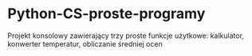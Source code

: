 # Python-CS-proste-programy
Projekt konsolowy zawierający trzy proste funkcje użytkowe: kalkulator, konwerter temperatur, obliczanie średniej ocen

